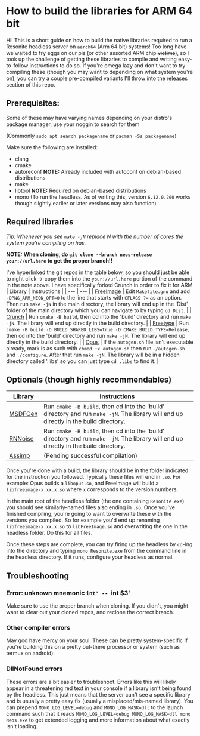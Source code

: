 # How to build the libraries for ARM 64 bit

Hi! This is a short guide on how to build the native libraries required to run a Resonite headless server on `aarch64` (Arm 64 bit) systems! Too long have we waited to fry eggs on our pis (or other assorted ARM chip ~~victims~~), so I took up the challenge of getting these libraries to compile and writing easy-to-follow instructions to do so. If you're omega lazy and don't want to try compiling these (though you may want to depending on what system you're on), you can try a couple pre-compiled variants I'll throw into the [releases](https://github.com/RileyGuy/Resonite-Headless-on-ARM-instructions/releases) section of this repo.

## Prerequisites:
Some of these may have varying names depending on your distro's package manager, use your noggin to search for them

(Commonly `sudo apt search packagename` or `pacman -Ss packagename`)

Make sure the following are installed:
* clang
* cmake
* autoreconf **NOTE:** Already included with autoconf on debian-based distributions
* make
* libtool **NOTE:** Required on debian-based distributions
* mono (To run the headless. As of writing this, version `6.12.0.200` works though slightly earlier or later versions may also function)


## Required libraries

*Tip: Whenever you see `make -jN` replace N with the number of cores the system you're compiling on has.*

__NOTE: When cloning, do `git clone --branch neos-release your://url.here` to get the proper branch!!__

I've hyperlinked the git repos in the table below, so you should just be able to right click -> copy them into the `your://url.here` portion of the command in the note above. I have specifically forked Crunch in order to fix it for ARM
| Library | Instructions |
| --- | --- |
| [FreeImage](https://github.com/Yellow-Dog-Man/FreeImage) | Edit `Makefile.gnu` and add `-DPNG_ARM_NEON_OPT=0` to the line that starts with `CFLAGS ?=`  as an option. Then run `make -jN` in the main directory, the library will end up in the 'Dist' folder of the main directory which you can navigate to by typing `cd Dist`. |
| [Crunch](https://github.com/RileyGuy/crunch) | Run `cmake -B build`, then cd into the 'build' directory and run `make -jN`. The library will end up directly in the build directory. |
| [Freetype](https://github.com/Neos-Metaverse/freetype) | Run `cmake -B build -D BUILD_SHARED_LIBS=true -D CMAKE_BUILD_TYPE=Release`, then cd into the 'build' directory and run `make -jN`. The library will end up directly in the build directory. |
| [Opus](https://github.com/Neos-Metaverse/opus) | If the `autogen.sh` file isn't executable already, mark is as such with `chmod +x autogen.sh` then run `./autogen.sh` and `./configure`. After that run `make -jN`. The library will be in a hidden directory called '.libs' so you can just type `cd .libs` to find it. |

## Optionals (though highly recommendables)
| Library | Instructions |
| --- | --- |
| [MSDFGen](https://github.com/Neos-Metaverse/msdfgen) | Run `cmake -B build`, then cd into the 'build' directory and run `make -jN`. The library will end up directly in the build directory. |
| [RNNoise](https://github.com/Neos-Metaverse/rnnoise) | Run `cmake -B build`, then cd into the 'build' directory and run `make -jN`. The library will end up directly in the build directory. |
| [Assimp](https://github.com/Neos-Metaverse/assimp) | (Pending successful compilation) |

Once you're done with a build, the library should be in the folder indicated for the instruction you followed. Typically these files will end in `.so`. For example: Opus builds a `libopus.so`, and FreeImage will build a `libfreeimage-x.xx.x.so` where `x` corresponds to the version numbers.

In the main root of the headless folder (the one containing `Resonite.exe`) you should see similarly-named files also ending in `.so`. Once you've finished compiling, you're going to want to overwrite these with the versions you compiled. So for example you'd end up renaming `libfreeimage-x.xx.x.so` to `libFreeImage.so` and overwriting the one in the headless folder. Do this for all files.

Once these steps are complete, you can try firing up the headless by `cd`-ing into the directory and typing `mono Resonite.exe` from the command line in the headless directory. If it runs, configure your headless as normal.

## Troubleshooting

### Error: unknown mnemonic `int' -- `int $3'
Make sure to use the proper branch when cloning. If you didn't, you might want to clear out your cloned repos, and reclone the correct branch.

### Other compiler errors
May god have mercy on your soul. These can be pretty system-specific if you're building this on a pretty out-there processor or system (such as termux on android).

### DllNotFound errors
These errors are a bit easier to troubleshoot. Errors like this will likely appear in a threatening red text in your console if a library isn't being found by the headless. This just means that the server can't see a specific library and is usually a pretty easy fix (usually a misplaced/mis-named library). You can prepend `MONO_LOG_LEVEL=debug` and `MONO_LOG_MASK=dll` to the launch command such that it reads `MONO_LOG_LEVEL=debug MONO_LOG_MASK=dll mono Neos.exe` to get extended logging and more information about what exactly isn't loading.
